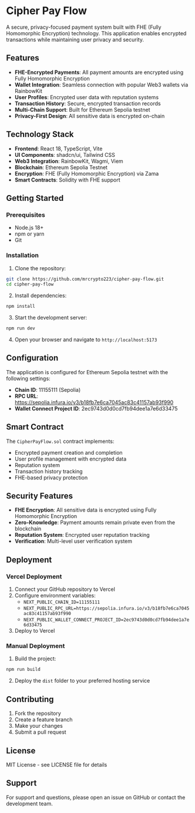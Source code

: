# Cipher Pay Flow

A secure, privacy-focused payment system built with FHE (Fully Homomorphic Encryption) technology. This application enables encrypted transactions while maintaining user privacy and security.

## Features

- **FHE-Encrypted Payments**: All payment amounts are encrypted using Fully Homomorphic Encryption
- **Wallet Integration**: Seamless connection with popular Web3 wallets via RainbowKit
- **User Profiles**: Encrypted user data with reputation systems
- **Transaction History**: Secure, encrypted transaction records
- **Multi-Chain Support**: Built for Ethereum Sepolia testnet
- **Privacy-First Design**: All sensitive data is encrypted on-chain

## Technology Stack

- **Frontend**: React 18, TypeScript, Vite
- **UI Components**: shadcn/ui, Tailwind CSS
- **Web3 Integration**: RainbowKit, Wagmi, Viem
- **Blockchain**: Ethereum Sepolia Testnet
- **Encryption**: FHE (Fully Homomorphic Encryption) via Zama
- **Smart Contracts**: Solidity with FHE support

## Getting Started

### Prerequisites

- Node.js 18+ 
- npm or yarn
- Git

### Installation

1. Clone the repository:
```bash
git clone https://github.com/mrcrypto223/cipher-pay-flow.git
cd cipher-pay-flow
```

2. Install dependencies:
```bash
npm install
```

3. Start the development server:
```bash
npm run dev
```

4. Open your browser and navigate to `http://localhost:5173`

## Configuration

The application is configured for Ethereum Sepolia testnet with the following settings:

- **Chain ID**: 11155111 (Sepolia)
- **RPC URL**: https://sepolia.infura.io/v3/b18fb7e6ca7045ac83c41157ab93f990
- **Wallet Connect Project ID**: 2ec9743d0d0cd7fb94dee1a7e6d33475

## Smart Contract

The `CipherPayFlow.sol` contract implements:

- Encrypted payment creation and completion
- User profile management with encrypted data
- Reputation system
- Transaction history tracking
- FHE-based privacy protection

## Security Features

- **FHE Encryption**: All sensitive data is encrypted using Fully Homomorphic Encryption
- **Zero-Knowledge**: Payment amounts remain private even from the blockchain
- **Reputation System**: Encrypted user reputation tracking
- **Verification**: Multi-level user verification system

## Deployment

### Vercel Deployment

1. Connect your GitHub repository to Vercel
2. Configure environment variables:
   - `NEXT_PUBLIC_CHAIN_ID=11155111`
   - `NEXT_PUBLIC_RPC_URL=https://sepolia.infura.io/v3/b18fb7e6ca7045ac83c41157ab93f990`
   - `NEXT_PUBLIC_WALLET_CONNECT_PROJECT_ID=2ec9743d0d0cd7fb94dee1a7e6d33475`
3. Deploy to Vercel

### Manual Deployment

1. Build the project:
```bash
npm run build
```

2. Deploy the `dist` folder to your preferred hosting service

## Contributing

1. Fork the repository
2. Create a feature branch
3. Make your changes
4. Submit a pull request

## License

MIT License - see LICENSE file for details

## Support

For support and questions, please open an issue on GitHub or contact the development team.
